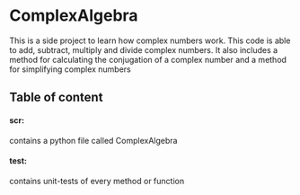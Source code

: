 # ComplexAlgebra
This is a side project to learn how complex numbers work. This code is able to add, subtract, multiply and divide complex numbers. It also includes a method for calculating the conjugation of a complex number and a method for simplifying complex numbers 

## Table of content
   #### scr: 
   contains a python file called ComplexAlgebra
   #### test: 
   contains unit-tests of every method or function

